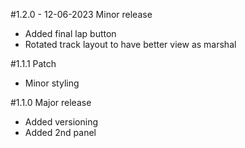 #1.2.0 - 12-06-2023
Minor release
- Added final lap button
- Rotated track layout to have better view as marshal

#1.1.1
Patch
- Minor styling

#1.1.0
Major release
- Added versioning
- Added 2nd panel
